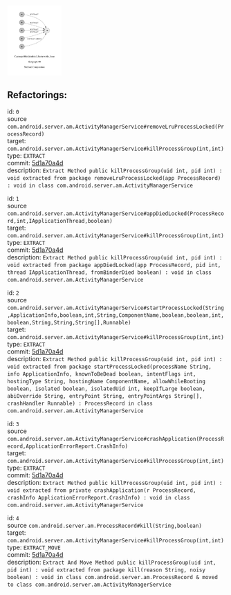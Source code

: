 <img src=subgraph_atomic_0.svg width=25%>

## Refactorings:

id: `0`\
source `com.android.server.am.ActivityManagerService#removeLruProcessLocked(ProcessRecord)`\
target: `com.android.server.am.ActivityManagerService#killProcessGroup(int,int)`\
type: `EXTRACT`\
commit: [5d1a70a4d](https://github.com/CyanogenMod/android_frameworks_base/commit/5d1a70a4d32ac4c96a32535c68c69b20288d8968)\
description: `Extract Method public killProcessGroup(uid int, pid int) : void extracted from package removeLruProcessLocked(app ProcessRecord) : void in class com.android.server.am.ActivityManagerService`

id: `1`\
source `com.android.server.am.ActivityManagerService#appDiedLocked(ProcessRecord,int,IApplicationThread,boolean)`\
target: `com.android.server.am.ActivityManagerService#killProcessGroup(int,int)`\
type: `EXTRACT`\
commit: [5d1a70a4d](https://github.com/CyanogenMod/android_frameworks_base/commit/5d1a70a4d32ac4c96a32535c68c69b20288d8968)\
description: `Extract Method public killProcessGroup(uid int, pid int) : void extracted from package appDiedLocked(app ProcessRecord, pid int, thread IApplicationThread, fromBinderDied boolean) : void in class com.android.server.am.ActivityManagerService`

id: `2`\
source `com.android.server.am.ActivityManagerService#startProcessLocked(String,ApplicationInfo,boolean,int,String,ComponentName,boolean,boolean,int,boolean,String,String,String[],Runnable)`\
target: `com.android.server.am.ActivityManagerService#killProcessGroup(int,int)`\
type: `EXTRACT`\
commit: [5d1a70a4d](https://github.com/CyanogenMod/android_frameworks_base/commit/5d1a70a4d32ac4c96a32535c68c69b20288d8968)\
description: `Extract Method public killProcessGroup(uid int, pid int) : void extracted from package startProcessLocked(processName String, info ApplicationInfo, knownToBeDead boolean, intentFlags int, hostingType String, hostingName ComponentName, allowWhileBooting boolean, isolated boolean, isolatedUid int, keepIfLarge boolean, abiOverride String, entryPoint String, entryPointArgs String[], crashHandler Runnable) : ProcessRecord in class com.android.server.am.ActivityManagerService`

id: `3`\
source `com.android.server.am.ActivityManagerService#crashApplication(ProcessRecord,ApplicationErrorReport.CrashInfo)`\
target: `com.android.server.am.ActivityManagerService#killProcessGroup(int,int)`\
type: `EXTRACT`\
commit: [5d1a70a4d](https://github.com/CyanogenMod/android_frameworks_base/commit/5d1a70a4d32ac4c96a32535c68c69b20288d8968)\
description: `Extract Method public killProcessGroup(uid int, pid int) : void extracted from private crashApplication(r ProcessRecord, crashInfo ApplicationErrorReport.CrashInfo) : void in class com.android.server.am.ActivityManagerService`

id: `4`\
source `com.android.server.am.ProcessRecord#kill(String,boolean)`\
target: `com.android.server.am.ActivityManagerService#killProcessGroup(int,int)`\
type: `EXTRACT_MOVE`\
commit: [5d1a70a4d](https://github.com/CyanogenMod/android_frameworks_base/commit/5d1a70a4d32ac4c96a32535c68c69b20288d8968)\
description: `Extract And Move Method public killProcessGroup(uid int, pid int) : void extracted from package kill(reason String, noisy boolean) : void in class com.android.server.am.ProcessRecord & moved to class com.android.server.am.ActivityManagerService`

